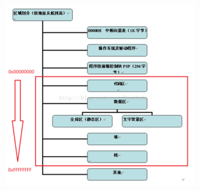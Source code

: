 ![](https://raw.githubusercontent.com/ICH-BIN-HXM/images/main/pictures_Obsidian/Speicherbereich.png)
